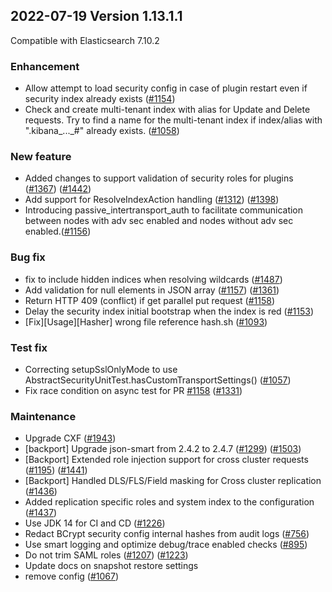 ## 2022-07-19 Version 1.13.1.1

Compatible with Elasticsearch 7.10.2

### Enhancement

* Allow attempt to load security config in case of plugin restart even if security index already exists ([#1154](https://github.com/opensearch-project/security/pull/1154))
* Check and create multi-tenant index with alias for Update and Delete requests. Try to find a name for the multi-tenant index if index/alias with ".kibana_..._#" already exists. ([#1058](https://github.com/opensearch-project/security/pull/1058))

### New feature

* Added changes to support validation of security roles for plugins ([#1367](https://github.com/opensearch-project/security/pull/1367)) ([#1442](https://github.com/opensearch-project/security/pull/1442))
* Add support for ResolveIndexAction handling ([#1312](https://github.com/opensearch-project/security/pull/1312)) ([#1398](https://github.com/opensearch-project/security/pull/1398))
* Introducing passive_intertransport_auth to facilitate communication between nodes with adv sec enabled and nodes without adv sec enabled.([#1156](https://github.com/opensearch-project/security/pull/1156))

### Bug fix

* fix to include hidden indices when resolving wildcards ([#1487](https://github.com/opensearch-project/security/pull/1487))
* Add validation for null elements in JSON array ([#1157](https://github.com/opensearch-project/security/pull/1157)) ([#1361](https://github.com/opensearch-project/security/pull/1361))
* Return HTTP 409 (conflict) if get parallel put request ([#1158](https://github.com/opensearch-project/security/pull/1158))
* Delay the security index initial bootstrap when the index is red ([#1153](https://github.com/opensearch-project/security/pull/1153))
* [Fix][Usage][Hasher] wrong file reference hash.sh ([#1093](https://github.com/opensearch-project/security/pull/1093))

### Test fix

* Correcting setupSslOnlyMode to use AbstractSecurityUnitTest.hasCustomTransportSettings() ([#1057](https://github.com/opensearch-project/security/pull/1057))
* Fix race condition on async test for PR [#1158](https://github.com/opensearch-project/security/pull/1158) ([#1331](https://github.com/opensearch-project/security/pull/1331))

### Maintenance

* Upgrade CXF ([#1943](https://github.com/opensearch-project/security/pull/1943))
* [backport] Upgrade json-smart from 2.4.2 to 2.4.7 ([#1299](https://github.com/opensearch-project/security/pull/1299)) ([#1503](https://github.com/opensearch-project/security/pull/1503))
* [Backport] Extended role injection support for cross cluster requests ([#1195](https://github.com/opensearch-project/security/pull/1195)) ([#1441](https://github.com/opensearch-project/security/pull/1441))
* [Backport] Handled DLS/FLS/Field masking for Cross cluster replication ([#1436](https://github.com/opensearch-project/security/pull/1436))
* Added replication specific roles and system index to the configuration ([#1437](https://github.com/opensearch-project/security/pull/1437))
* Use JDK 14 for CI and CD ([#1226](https://github.com/opensearch-project/security/pull/1226))
* Redact BCrypt security config internal hashes from audit logs ([#756](https://github.com/opensearch-project/security/pull/756))
* Use smart logging and optimize debug/trace enabled checks ([#895](https://github.com/opensearch-project/security/pull/895))
* Do not trim SAML roles ([#1207](https://github.com/opensearch-project/security/pull/1207)) ([#1223](https://github.com/opensearch-project/security/pull/1223))
* Update docs on snapshot restore settings
* remove config ([#1067](https://github.com/opensearch-project/security/pull/1067))